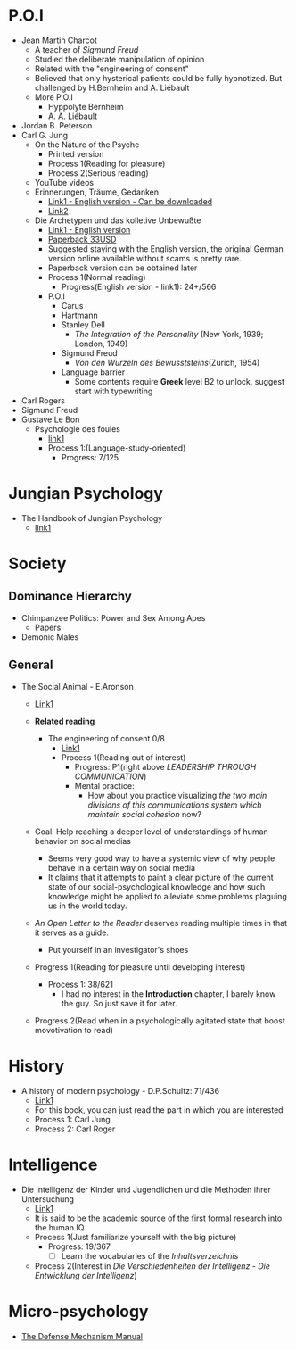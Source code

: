 # P.O.I
- Jean Martin Charcot
  - A teacher of *Sigmund Freud*
  - Studied the deliberate manipulation of opinion
  - Related with the "engineering of consent"
  - Believed that only hysterical patients could be fully hypnotized. But challenged by H.Bernheim and A. Liébault
  - More P.O.I 
    - Hyppolyte Bernheim
    - A. A. Liébault
- Jordan B. Peterson
- Carl G. Jung
  - On the Nature of the Psyche
    - Printed version
    - Process 1(Reading for pleasure) 
    - Process 2(Serious reading)
  - YouTube videos
  - Erinnerungen, Träume, Gedanken
    - [Link1 - English version - Can be downloaded](https://antilogicalism.com/wp-content/uploads/2017/07/memories-dreams-reflections.pdf)
    - [Link2](https://epdf.pub/erinnerungen-trume-gedanken-c-g-jung.html)
  - Die Archetypen und das kolletive Unbewußte
    - [Link1 - English version](https://www.are.na/block/1493356)
    - [Paperback 33USD](https://www.amazon.com/Die-Archetypen-das-kollektive-Unbewusste/dp/3843601275)
    - Suggested staying with the English version, the original German version online available without scams is pretty rare.
    - Paperback version can be obtained later
    - Process 1(Normal reading)
      - Progress(English version - link1): 24+/566
    - P.O.I
      - Carus
      - Hartmann
      - Stanley Dell
        - *The Integration of the Personality* (New York, 1939; London, 1949)
      - Sigmund Freud
        - *Von den Wurzeln des Bewusststeins*(Zurich, 1954)
      - Language barrier
        - Some contents require **Greek** level B2 to unlock, suggest start with typewriting
- Carl Rogers
- Sigmund Freud
- Gustave Le Bon
  - Psychologie des foules
    - [link1](https://www.infoamerica.org/documentos_pdf/lebon2.pdf)
    - Process 1:(Language-study-oriented)
      - Progress: 7/125

# Jungian Psychology
- The Handbook of Jungian Psychology
  - [link1](https://dondeg.files.wordpress.com/2015/08/hjp.pdf)
# Society
## Dominance Hierarchy
- Chimpanzee Politics: Power and Sex Among Apes
  - Papers
- Demonic Males
## General
- The Social Animal - E.Aronson
  - [Link1](https://khanahmadli.files.wordpress.com/2019/01/the-social-animal.pdf)
  - **Related reading**
    - The engineering of consent 0/8
      - [Link1](http://www.fraw.org.uk/data/politics/bernays_1947.pdf)
      - Process 1(Reading out of interest)
        - Progress: P1(right above *LEADERSHIP THROUGH COMMUNICATION*)
        - Mental practice:
          - How about you practice visualizing *the two main divisions of this communications system which maintain social cohesion* now?

  - Goal: Help reaching a deeper level of understandings of human behavior on social medias
    - Seems very good way to have a systemic view of why people behave in a certain way on social media
    - It claims that it attempts to paint a clear picture of the current state of our social-psychological knowledge and how such knowledge might be applied to alleviate some problems plaguing us in the world today.
  - *An Open Letter to the Reader* deserves reading multiple times in that it serves as a guide.
    - Put yourself in an investigator's shoes
  - Progress 1(Reading for pleasure until developing interest) 
    - Process 1: 38/621
      - I had no interest in the **Introduction** chapter, I barely know the guy. So just save it for later.
  - Progress 2(Read when in a psychologically agitated state that boost movotivation to read)
# History
- A history of modern psychology - D.P.Schultz: 71/436
  - [Link1](https://www.uv.mx/rmipe/files/2017/05/A-history-of-modern-psychology.pdf)
  - For this book, you can just read the part in which you are interested
  - Process 1: Carl Jung
  - Process 2: Carl Roger


# Intelligence
- Die Intelligenz der Kinder und Jugendlichen und die Methoden ihrer Untersuchung
  - [Link1](http://www.th-hoffmann.eu/archiv/stern/stern.1920.pdf)
  - It is said to be the academic source of the first formal research into the human IQ
  - Process 1(Just familiarize yourself with the big picture)
    - Progress: 19/367
      - [ ] Learn the vocabularies of the *Inhaltsverzeichnis*
  - Process 2(Interest in *Die Verschiedenheiten der Intelligenz* - *Die Entwicklung der Intelligenz*)

# Micro-psychology
- [The Defense Mechanism Manual](https://web.williams.edu/Psychology/Faculty/Cramer/Defense%20Mechanisms.pdf)